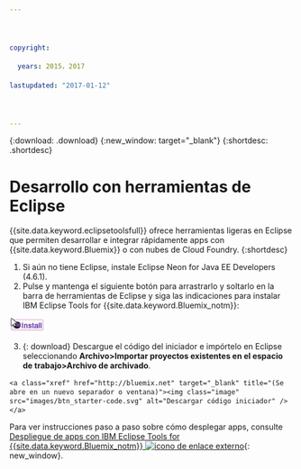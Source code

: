 ```yaml
---



copyright:

  years: 2015，2017

lastupdated: "2017-01-12"



---
```


{:download: .download}
{:new_window: target="_blank"}
{:shortdesc: .shortdesc}

# Desarrollo con herramientas de Eclipse

{{site.data.keyword.eclipsetoolsfull}} ofrece herramientas ligeras
en Eclipse que permiten desarrollar e integrar rápidamente apps con {{site.data.keyword.Bluemix}} o con nubes de
Cloud Foundry.
{:shortdesc}

  1. Si aún no tiene Eclipse, instale Eclipse Neon for Java EE Developers (4.6.1).
  2. Pulse y mantenga el siguiente botón para arrastrarlo y soltarlo en la barra de herramientas de Eclipse y siga las indicaciones para instalar IBM Eclipse Tools for {{site.data.keyword.Bluemix_notm}}:

   [![Arrastre y suelte en un espacio de trabajo de Eclipse Neon en ejecución para instalar IBM Eclipse Tools for {{site.data.keyword.Bluemix_notm}}](images/installbutton.png)](http://marketplace.eclipse.org/marketplace-client-intro?mpc_install=1774120)

  3. {: download} Descargue el código del iniciador e impórtelo en Eclipse seleccionando **Archivo>Importar proyectos existentes en el espacio de trabajo>Archivo de archivado**.

    <a class="xref" href="http://bluemix.net" target="_blank" title="(Se abre en un nuevo separador o ventana)"><img class="image" src="images/btn_starter-code.svg" alt="Descargar código iniciador" /> </a>

Para ver instrucciones paso a paso sobre cómo desplegar apps, consulte [Despliegue de apps con IBM Eclipse Tools for {{site.data.keyword.Bluemix_notm}} ![icono de enlace externo](../icons/launch-glyph.svg)](/docs/manageapps/eclipsetools/eclipsetools.html#eclipsetools){: new_window}.
